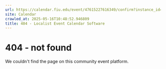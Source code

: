 ```yaml
---
url: https://calendar.fiu.edu/event/47615227616349/confirm?instance_id=47615227617374&return=https%3A%2F%2Fcalendar.fiu.edu%2Fcalendar
site: Calendar
crawled_at: 2025-05-16T10:48:52.946809
title: 404 - Localist Event Calendar Software
---
```


# 404 - not found
We couldn't find the page on this community event platform.
